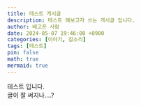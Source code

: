 ```yaml
---
title: 테스트 게시글
description: 테스트 해보고자 쓰는 게시글 입니다.
author: 배고픈 사람
date: 2024-05-07 19:46:00 +0900
categories: [이야기, 잡소리]
tags: [테스트]
pin: false
math: true
mermaid: true
---
```


테스트 입니다.  
글이 잘 써지나....?  